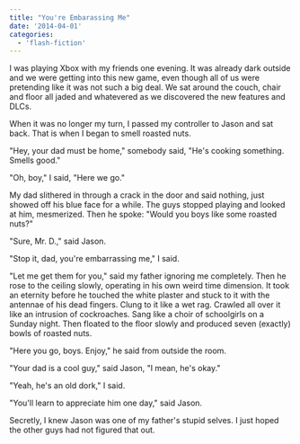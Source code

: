 ```yaml
---
title: "You're Embarassing Me"
date: '2014-04-01'
categories:
  - 'flash-fiction'
---
```


I was playing Xbox with my friends one evening. It was already dark outside and
we were getting into this new game, even though all of us were pretending like
it was not such a big deal. We sat around the couch, chair and floor all jaded
and whatevered as we discovered the new features and DLCs.

When it was no longer my turn, I passed my controller to Jason and sat back.
That is when I began to smell roasted nuts.

"Hey, your dad must be home," somebody said, "He's cooking something. Smells
good."

"Oh, boy," I said, "Here we go."

My dad slithered in through a crack in the door and said nothing, just showed
off his blue face for a while. The guys stopped playing and looked at him,
mesmerized. Then he spoke: "Would you boys like some roasted nuts?"

"Sure, Mr. D.," said Jason.

"Stop it, dad, you're embarrassing me," I said.

"Let me get them for you," said my father ignoring me completely. Then he rose
to the ceiling slowly, operating in his own weird time dimension. It took an
eternity before he touched the white plaster and stuck to it with the antennae
of his dead fingers. Clung to it like a wet rag. Crawled all over it like an
intrusion of cockroaches. Sang like a choir of schoolgirls on a Sunday night.
Then floated to the floor slowly and produced seven (exactly) bowls of roasted
nuts.

"Here you go, boys. Enjoy," he said from outside the room.

"Your dad is a cool guy," said Jason, "I mean, he's okay."

"Yeah, he's an old dork," I said.

"You'll learn to appreciate him one day," said Jason.

Secretly, I knew Jason was one of my father's stupid selves. I just hoped the
other guys had not figured that out.
